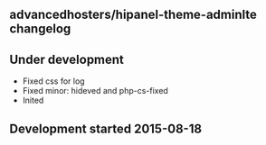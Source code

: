advancedhosters/hipanel-theme-adminlte changelog
------------------------------------------------

## Under development

- Fixed css for log
- Fixed minor: hideved and php-cs-fixed
- Inited

## Development started 2015-08-18

